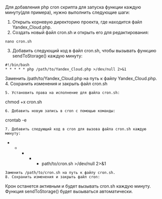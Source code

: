 Для добавления php cron скрипта для запуска функции каждую минуту(для примера), нужно выполнить следующие шаги:

1. Открыть корневую директорию проекта, где находится файл Yandex_Cloud.php.
2. Создать новый файл cron.sh и открыть его для редактирования:
```
nano cron.sh
```
3. Добавить следующий код в файл cron.sh, чтобы вызывать функцию sendToStorage() каждую минуту:
```
#!/bin/bash
* * * * * php /path/to/Yandex_Cloud.php >/dev/null 2>&1
```
Заменить /path/to/Yandex_Cloud.php на путь к файлу Yandex_Cloud.php.
4. Сохранить изменения и закрыть файл cron.sh
```
5. Установить права на исполнение для файла cron.sh:
```
chmod +x cron.sh
```
6. Добавить новую запись в cron с помощью команды:
```
crontab -e
```
7. Добавить следующий код в cron для вызова файла cron.sh каждую минуту:
```
* * * * * path/to/cron.sh >/dev/null 2>&1
```
Заменить /path/to/cron.sh на путь к файлу cron.sh.
8. Сохранить изменения и закрыть файл cron:
```
Крон останется активным и будет вызывать cron.sh каждую минуту. Функция sendToStorage() будет вызываться автоматически.